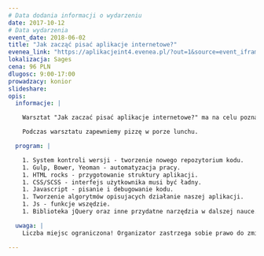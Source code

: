 ```yaml
---
# Data dodania informacji o wydarzeniu
date: 2017-10-12
# Data wydarzenia
event_date: 2018-06-02
title: "Jak zacząć pisać aplikacje internetowe?"
evenea_link: "https://aplikacjeint4.evenea.pl/?out=1&source=event_iframe"
lokalizacja: Sages
cena: 96 PLN
dlugosc: 9:00-17:00
prowadzacy: konior
slideshare:
opis:
  informacje: |

    Warsztat "Jak zaczać pisać aplikacje internetowe?" ma na celu poznanie najlepszych metod nauki oraz narzędzi, których używa się na codzień do developmentu komercyjnych aplikacji. W czasie warsztatu stworzymy wspólnie aplikację "Lottomat", czyli symulator gry w dużego lotka. Uczestnicy naucza się w jaki sposób pracować w zespole nad jednym projektem, co jest niezbędne podczas komercyjnej pracy, skorzystaja z narzędzi automatyzujacych prace, aby móc skupić się tylko na celu, który musza osiagnać, czyli tworzeniu aplikacji internetowych. Warsztat jest przygotowany w taki sposób, aby bioracy udział mogli użyć własnej kreatywności tworzac strukture interfejsu, jego wyglad oraz działanie. Do wzięcia udziału w warsztacie nie jest wymagana żadna wiedza programistyczna, pamiętaj tylko, że laptop, myszka z podkładka to narzędzia niezbędne do pracy. 

    Podczas warsztatu zapewniemy pizzę w porze lunchu.

  program: |

    1. System kontroli wersji - tworzenie nowego repozytorium kodu.
    1. Gulp, Bower, Yeoman - automatyzacja pracy.
    1. HTML rocks - przygotowanie struktury aplikacji.
    1. CSS/SCSS - interfejs użytkownika musi być ładny.
    1. Javascript - pisanie i debugowanie kodu.
    1. Tworzenie algorytmów opisujacych działanie naszej aplikacji.
    1. Js - funkcje wszędzie.
    1. Biblioteka jQuery oraz inne przydatne narzędzia w dalszej nauce.

  uwaga: |
    Liczba miejsc ograniczona! Organizator zastrzega sobie prawo do zmiany lokalizacji wydarzenia oraz jego odwołania w przypadku niezgłoszenia się minimalnej liczby uczestników.

---
```

